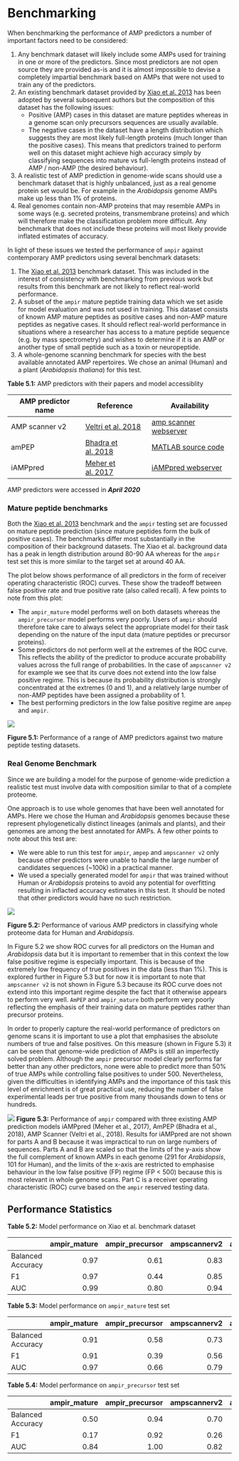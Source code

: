 Benchmarking
================

When benchmarking the performance of AMP predictors a number of
important factors need to be considered:

1.  Any benchmark dataset will likely include some AMPs used for
    training in one or more of the predictors. Since most predictors are
    not open source they are provided as-is and it is almost impossible
    to devise a completely impartial benchmark based on AMPs that were
    not used to train any of the predictors.
2.  An existing benchmark dataset provided by [Xiao et
    al. 2013](https://doi.org/10.1016/j.ab.2013.01.019) has been
    adopted by several subsequent authors but the composition of this
    dataset has the following issues:
      - Positive (AMP) cases in this dataset are mature peptides whereas
        in a genome scan only precursors sequences are usually
        available.
      - The negative cases in the dataset have a length distribution
        which suggests they are most likely full-length proteins (much
        longer than the positive cases). This means that predictors
        trained to perform well on this dataset might achieve high
        accuracy simply by classifying sequences into mature vs
        full-length proteins instead of AMP / non-AMP (the desired
        behaviour).
3.  A realistic test of AMP prediction in genome-wide scans should use a
    benchmark dataset that is highly unbalanced, just as a real genome
    protein set would be. For example in the *Arabidopsis* genome AMPs
    make up less than 1% of proteins.  
4.  Real genomes contain non-AMP proteins that may resemble AMPs in some
    ways (e.g. secreted proteins, transmembrane proteins) and which will
    therefore make the classification problem more difficult. Any
    benchmark that does not include these proteins will most likely
    provide inflated estimates of accuracy.

In light of these issues we tested the performance of `ampir` against
contemporary AMP predictors using several benchmark datasets:

1.  The [Xiao et al. 2013](https://doi.org/10.1016/j.ab.2013.01.019)
    benchmark dataset. This was included in the interest of consistency
    with benchmarking from previous work but results from this benchmark
    are not likely to reflect real-world performance.
2.  A subset of the `ampir` mature peptide training data which we set
    aside for model evaluation and was not used in training. This
    dataset consists of known AMP mature peptides as positive cases and
    non-AMP mature peptides as negative cases. It should reflect
    real-world performance in situations where a researcher has access
    to a mature peptide sequence (e.g. by mass spectrometry) and wishes
    to determine if it is an AMP or another type of small peptide such
    as a toxin or neuropeptide.
3.  A whole-genome scanning benchmark for species with the best
    available annotated AMP repertoires. We chose an animal (Human) and
    a plant (*Arabidopsis thaliana*) for this test.

**Table 5.1:** AMP predictors with their papers and model
accessiblity

| AMP predictor name | Reference                                                           | Availability                                                                          |
| ------------------ | ------------------------------------------------------------------- | ------------------------------------------------------------------------------------- |
| AMP scanner v2     | [Veltri et al. 2018](https://doi.org/10.1093/bioinformatics/bty179) | [amp scanner webserver](https://www.dveltri.com/ascan/v2/ascan.html)                  |
| amPEP              | [Bhadra et al. 2018](https://doi.org/10.1038/s41598-018-19752-w)    | [MATLAB source code](https://sourceforge.net/projects/axpep/files/AmPEP_MATLAB_code/) |
| iAMPpred           | [Meher et al. 2017](https://doi.org/10.1038/srep42362)              | [iAMPpred webserver](http://cabgrid.res.in:8080/amppred/)                             |

AMP predictors were accessed in ***April 2020***

### Mature peptide benchmarks

Both the [Xiao et al. 2013](https://doi.org/10.1016/j.ab.2013.01.019)
benchmark and the `ampir` testing set are focussed on mature peptide
prediction (since mature peptides form the bulk of positive cases). The
benchmarks differ most substantially in the composition of their
background datasets. The Xiao et al. background data has a peak in
length distribution around 80-90 AA whereas for the `ampir` test set
this is more similar to the target set at around 40 AA.

The plot below shows performance of all predictors in the form of
receiver operating characteristic (ROC) curves. These show the tradeoff
between false positive rate and true positive rate (also called recall).
A few points to note from this plot:

  - The `ampir_mature` model performs well on both datasets whereas the
    `ampir_precursor` model performs very poorly. Users of `ampir`
    should therefore take care to always select the appropriate model
    for their task depending on the nature of the input data (mature
    peptides or precursor proteins).
  - Some predictors do not perform well at the extremes of the ROC
    curve. This reflects the ability of the predictor to produce
    accurate probability values across the full range of probabilities.
    In the case of `ampscanner v2` for example we see that its curve
    does not extend into the low false positive regime. This is because
    its probability distribution is strongly concentrated at the
    extremes (0 and 1), and a relatively large number of non-AMP
    peptides have been assigned a probability of 1.
  - The best performing predictors in the low false positive regime are
    `ampep` and `ampir`.

![](05_benchmark_files/figure-gfm/unnamed-chunk-8-1.png)<!-- -->

**Figure 5.1:** Performance of a range of AMP predictors against two
mature peptide testing datasets.

### Real Genome Benchmark

Since we are building a model for the purpose of genome-wide prediction
a realistic test must involve data with composition similar to that of a
complete proteome.

One approach is to use whole genomes that have been well annotated for
AMPs. Here we chose the Human and *Arabidopsis* genomes because these
represent phylogenetically distinct lineages (animals and plants), and
their genomes are among the best annotated for AMPs. A few other points
to note about this test are:

  - We were able to run this test for `ampir`, `ampep` and `ampscanner
    v2` only because other predictors were unable to handle the large
    number of candidates sequences (~100k) in a practical manner.
  - We used a specially generated model for `ampir` that was trained
    without Human or *Arabidopsis* proteins to avoid any potential for
    overfitting resulting in inflacted accuracy estimates in this test.
    It should be noted that other predictors would have no such
    restriction.

![](05_benchmark_files/figure-gfm/unnamed-chunk-13-1.png)<!-- -->

**Figure 5.2:** Performance of various AMP predictors in classifying
whole proteome data for Human and *Arabidopsis*.

In Figure 5.2 we show ROC curves for all predictors on the Human and
*Arabidopsis* data but it is important to remember that in this context
the low false positive regime is especially important. This is because
of the extremely low frequency of true positives in the data (less than
1%). This is explored further in Figure 5.3 but for now it is important
to note that `ampscanner v2` is not shown in Figure 5.3 because its ROC
curve does not extend into this important regime despite the fact that
it otherwise appears to perform very well. `AmPEP` and `ampir_mature`
both perform very poorly reflecting the emphasis of their training data
on mature peptides rather than precursor proteins.

In order to properly capture the real-world performance of predictors on
genome scans it is important to use a plot that emphasises the absolute
numbers of true and false positives. On this measure (shown in Figure
5.3) it can be seen that genome-wide prediction of AMPs is still an
imperfectly solved problem. Although the `ampir` precursor model clearly
performs far better than any other predictors, none were able to predict
more than 50% of true AMPs while controlling false positives to under
500. Nevertheless, given the difficulties in identifying AMPs and the
importance of this task this level of enrichment is of great practical
use, reducing the number of false experimental leads per true positive
from many thousands down to tens or hundreds.

![](05_benchmark_files/figure-gfm/unnamed-chunk-14-1.png)<!-- -->
**Figure 5.3:** Performance of `ampir` compared with three existing AMP
prediction models iAMPpred (Meher et al., 2017), AmPEP (Bhadra et al.,
2018), AMP Scanner (Veltri et al., 2018). Results for iAMPpred are not
shown for parts A and B because it was impractical to run on large
numbers of sequences. Parts A and B are scaled so that the limits of the
y-axis show the full complement of known AMPs in each genome (291 for
*Arabidopsis*, 101 for Human), and the limits of the x-axis are
restricted to emphasise behaviour in the low false positive (FP) regime
(FP \< 500) because this is most relevant in whole genome scans. Part C
is a receiver operating characteristic (ROC) curve based on the `ampir`
reserved testing data.

## Performance Statistics

**Table 5.2:** Model performance on Xiao et al. benchmark
dataset

|                   | ampir\_mature | ampir\_precursor | ampscannerv2 | ampep | iamppred |
| ----------------- | ------------: | ---------------: | -----------: | ----: | -------: |
| Balanced Accuracy |          0.97 |             0.61 |         0.83 |     1 |     0.64 |
| F1                |          0.97 |             0.44 |         0.85 |     1 |     0.73 |
| AUC               |          0.99 |             0.80 |         0.94 |     1 |     0.86 |

**Table 5.3:** Model performance on `ampir_mature` test
set

|                   | ampir\_mature | ampir\_precursor | ampscannerv2 | ampep | iamppred |
| ----------------- | ------------: | ---------------: | -----------: | ----: | -------: |
| Balanced Accuracy |          0.91 |             0.58 |         0.73 |  0.76 |     0.70 |
| F1                |          0.91 |             0.39 |         0.56 |  0.58 |     0.53 |
| AUC               |          0.97 |             0.66 |         0.79 |  0.90 |     0.74 |

**Table 5.4:** Model performance on `ampir_precursor` test
set

|                   | ampir\_mature | ampir\_precursor | ampscannerv2 | ampep | iamppred |
| ----------------- | ------------: | ---------------: | -----------: | ----: | -------: |
| Balanced Accuracy |          0.50 |             0.94 |         0.70 |  0.46 |     0.47 |
| F1                |          0.17 |             0.92 |         0.26 |  0.06 |     0.16 |
| AUC               |          0.84 |             1.00 |         0.82 |  0.52 |     0.50 |
